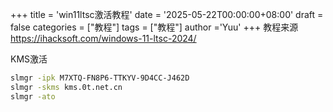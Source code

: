 +++
title = 'win11ltsc激活教程' 
date = '2025-05-22T00:00:00+08:00' 
draft = false 
categories = ["教程"] 
tags = ["教程"] 
author ='Yuu'
+++
教程来源 https://ihacksoft.com/windows-11-ltsc-2024/

KMS激活

```bash
slmgr -ipk M7XTQ-FN8P6-TTKYV-9D4CC-J462D
slmgr -skms kms.0t.net.cn
slmgr -ato
```

